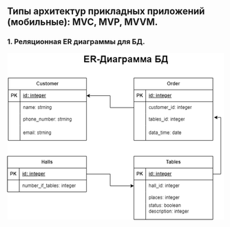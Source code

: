 ## Типы архитектур прикладных приложений (мобильные): MVC, MVP, MVVM.
### 1. Реляционная ER диаграммы для БД.
![](ERD.png)